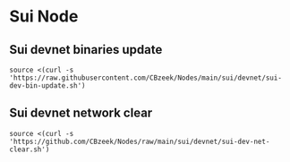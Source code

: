 #  Sui Node

## Sui devnet binaries update
```
source <(curl -s 'https://raw.githubusercontent.com/CBzeek/Nodes/main/sui/devnet/sui-dev-bin-update.sh')
```

## Sui devnet network clear
```
source <(curl -s 'https://github.com/CBzeek/Nodes/raw/main/sui/devnet/sui-dev-net-clear.sh')
```
